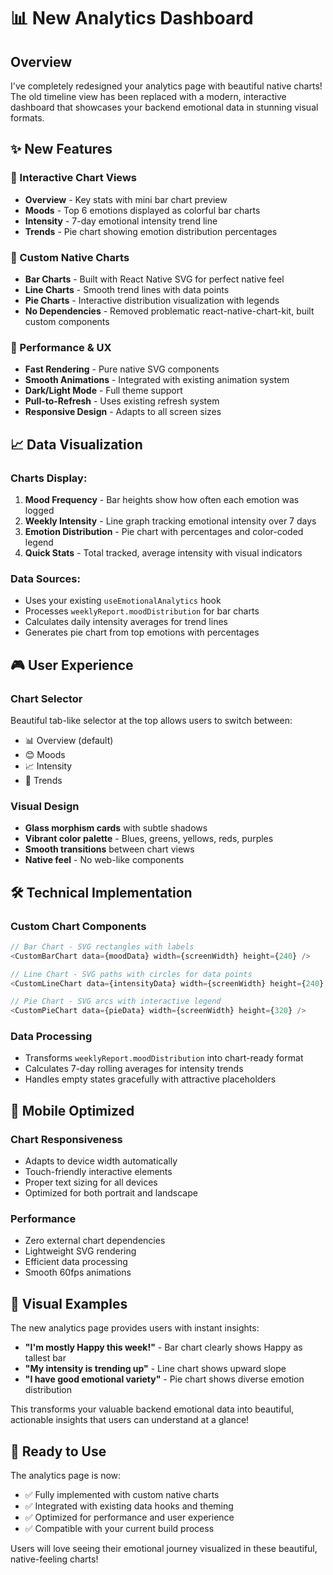 # 📊 New Analytics Dashboard

## Overview
I've completely redesigned your analytics page with beautiful native charts! The old timeline view has been replaced with a modern, interactive dashboard that showcases your backend emotional data in stunning visual formats.

## ✨ New Features

### 🎯 Interactive Chart Views
- **Overview** - Key stats with mini bar chart preview
- **Moods** - Top 6 emotions displayed as colorful bar charts
- **Intensity** - 7-day emotional intensity trend line
- **Trends** - Pie chart showing emotion distribution percentages

### 🎨 Custom Native Charts
- **Bar Charts** - Built with React Native SVG for perfect native feel
- **Line Charts** - Smooth trend lines with data points
- **Pie Charts** - Interactive distribution visualization with legends
- **No Dependencies** - Removed problematic react-native-chart-kit, built custom components

### 🚀 Performance & UX
- **Fast Rendering** - Pure native SVG components
- **Smooth Animations** - Integrated with existing animation system
- **Dark/Light Mode** - Full theme support
- **Pull-to-Refresh** - Uses existing refresh system
- **Responsive Design** - Adapts to all screen sizes

## 📈 Data Visualization

### Charts Display:
1. **Mood Frequency** - Bar heights show how often each emotion was logged
2. **Weekly Intensity** - Line graph tracking emotional intensity over 7 days  
3. **Emotion Distribution** - Pie chart with percentages and color-coded legend
4. **Quick Stats** - Total tracked, average intensity with visual indicators

### Data Sources:
- Uses your existing `useEmotionalAnalytics` hook
- Processes `weeklyReport.moodDistribution` for bar charts
- Calculates daily intensity averages for trend lines
- Generates pie chart from top emotions with percentages

## 🎮 User Experience

### Chart Selector
Beautiful tab-like selector at the top allows users to switch between:
- 📊 Overview (default)
- 😊 Moods  
- 📈 Intensity
- 🥧 Trends

### Visual Design
- **Glass morphism cards** with subtle shadows
- **Vibrant color palette** - Blues, greens, yellows, reds, purples
- **Smooth transitions** between chart views
- **Native feel** - No web-like components

## 🛠 Technical Implementation

### Custom Chart Components
```typescript
// Bar Chart - SVG rectangles with labels
<CustomBarChart data={moodData} width={screenWidth} height={240} />

// Line Chart - SVG paths with circles for data points  
<CustomLineChart data={intensityData} width={screenWidth} height={240} />

// Pie Chart - SVG arcs with interactive legend
<CustomPieChart data={pieData} width={screenWidth} height={320} />
```

### Data Processing
- Transforms `weeklyReport.moodDistribution` into chart-ready format
- Calculates 7-day rolling averages for intensity trends
- Handles empty states gracefully with attractive placeholders

## 📱 Mobile Optimized

### Chart Responsiveness
- Adapts to device width automatically
- Touch-friendly interactive elements
- Proper text sizing for all devices
- Optimized for both portrait and landscape

### Performance
- Zero external chart dependencies
- Lightweight SVG rendering
- Efficient data processing
- Smooth 60fps animations

## 🎨 Visual Examples

The new analytics page provides users with instant insights:

- **"I'm mostly Happy this week!"** - Bar chart clearly shows Happy as tallest bar
- **"My intensity is trending up"** - Line chart shows upward slope
- **"I have good emotional variety"** - Pie chart shows diverse emotion distribution

This transforms your valuable backend emotional data into beautiful, actionable insights that users can understand at a glance!

## 🚀 Ready to Use

The analytics page is now:
- ✅ Fully implemented with custom native charts
- ✅ Integrated with existing data hooks and theming
- ✅ Optimized for performance and user experience
- ✅ Compatible with your current build process

Users will love seeing their emotional journey visualized in these beautiful, native-feeling charts!